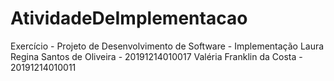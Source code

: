 # AtividadeDeImplementacao
Exercício - Projeto de Desenvolvimento de Software - Implementação
Laura Regina Santos de Oliveira - 20191214010017
Valéria Franklin da Costa - 20191214010011